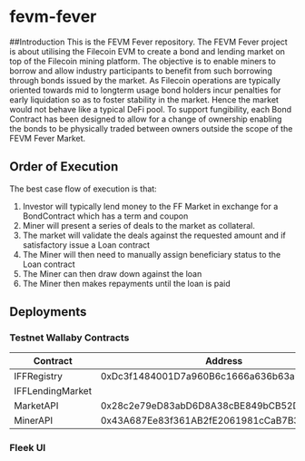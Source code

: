 # fevm-fever
##Introduction
This is the FEVM Fever repository. The FEVM Fever project is about utilising the Filecoin EVM to create a bond and lending market on top of the Filecoin mining platform. 
The objective is to enable miners to borrow and allow industry participants to benefit from such borrowing through bonds issued by the market. 
As Filecoin operations are typically oriented towards mid to longterm usage bond holders incur penalties for early liquidation so as to foster stability in the market. 
Hence the market would not behave like a typical DeFi pool. To support fungibility, each Bond Contract has been designed to allow for a change of ownership enabling the bonds to be physically traded between owners outside the scope of the FEVM Fever Market. 

## Order of Execution
The best case flow of execution is that:
1. Investor will typically lend money to the FF Market in exchange for a BondContract which has a term and coupon
2. Miner will present a series of deals to the market as collateral. 
3. The market will validate the deals against the requested amount and if satisfactory issue a Loan contract
4. The Miner will then need to manually assign beneficiary status to the Loan contract 
5. The Miner can then draw down against the loan 
6. The Miner then makes repayments until the loan is paid 

## Deployments 
### Testnet Wallaby Contracts
|Contract             |Address                                           | Version |
|---------------------|--------------------------------------------------|---------|
| IFFRegistry         |0xDc3f1484001D7a960B6c1666a636b63a7D117499        |   1     |
| IFFLendingMarket    |        |         |
| MarketAPI           |0x28c2e79eD83abD6D8A38cBE849bCB52D372ABA70        |   0     |
| MinerAPI            |0x43A687Ee83f361AB2fE2061981cCaB7B38bC61f5        |   0     |

### Fleek UI


